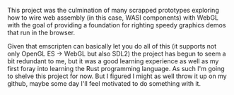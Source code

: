 This project was the culmination of many scrapped prototypes exploring how to wire web assembly (in this case,
WASI components) with WebGL with the goal of providing a foundation for righting speedy graphics demos that
run in the browser.

Given that emscripten can basically let you do all of this (it supports not only OpenGL ES -> WebGL but also SDL2) the project has begun to seem a bit redundant to me, but it was a good learning experience as well as my
first foray into learning the Rust programming language. As such I'm going to shelve this project for now. But I figured I might as well throw it up on my github, maybe some day I'll feel motivated to do something with it.
